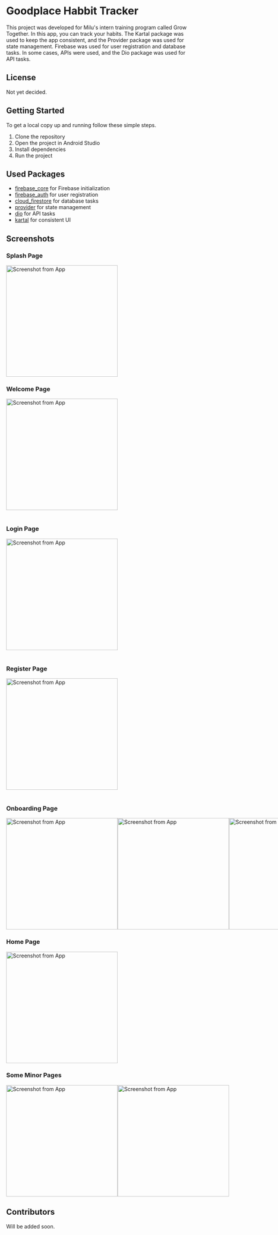 # Goodplace Habbit Tracker

This project was developed for Milu's intern training program called Grow Together. In this app, you can track your habits. The Kartal package was used to keep the app consistent, and the Provider package was used for state management. Firebase was used for user registration and database tasks. In some cases, APIs were used, and the Dio package was used for API tasks.

## License

Not yet decided.

## Getting Started

To get a local copy up and running follow these simple steps.

1. Clone the repository
2. Open the project in Android Studio
3. Install dependencies
4. Run the project

## Used Packages
- [firebase_core](https://pub.dev/packages/firebase_core) for Firebase initialization
- [firebase_auth](https://pub.dev/packages/firebase_auth) for user registration
- [cloud_firestore](https://pub.dev/packages/cloud_firestore) for database tasks
- [provider](https://pub.dev/packages/provider) for state management
- [dio](https://pub.dev/packages/dio) for API tasks
- [kartal](https://pub.dev/packages/kartal) for consistent UI

## Screenshots

### Splash Page
<img src="/screenshots/SplashPageScreenshot.png" alt="Screenshot from App" width="300" />

### Welcome Page
<img src="/screenshots/WelcomePageScreenshot.png" alt="Screenshot from App" width="300" />
<br><br>

### Login Page
<img src="/screenshots/LoginPageScreenshot.png" alt="Screenshot from App" width="300" />
<br><br>

### Register Page
<img src="/screenshots/RegisterPageScreenshot.png" alt="Screenshot from App" width="300" />
<br><br>

### Onboarding Page
<div style="display: flex; justify-content: space-between;">
    <img src="/screenshots/OnboardingPageScreenshot-1.png" alt="Screenshot from App" width="300" />
    <img src="/screenshots/OnboardingPageScreenshot-2.png" alt="Screenshot from App" width="300" />
    <img src="/screenshots/OnboardingPageScreenshot-3.png" alt="Screenshot from App" width="300" />
    <img src="/screenshots/OnboardingPageScreenshot-4.png" alt="Screenshot from App" width="300" />
</div>

### Home Page
<img src="/screenshots/HomePageScreenshot.png" alt="Screenshot from App" width="300" />

### Some Minor Pages
<div style="display: flex; justify-content: space-between;">
    <img src="/screenshots/NotFoundPageScreenshot.png" alt="Screenshot from App" width="300" />
    <img src="/screenshots/BottomModalScreenshot.png" alt="Screenshot from App" width="300" />
</div>

## Contributors

Will be added soon.
